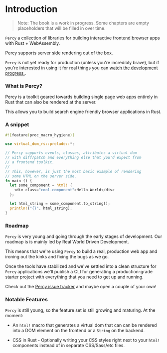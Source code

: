 # Introduction

> Note: The book is a work in progress. Some chapters are empty placeholders that will be filled in over time.

`Percy` a collection of libraries for building interactive frontend browser apps with Rust + WebAssembly.

Percy supports server side rendering out of the box.

`Percy` is not yet ready for production (unless you're incredibly brave), but if you're
interested in using it for real things you can [watch the development progress.](https://github.com/chinedufn/percy/watchers).

### What is Percy?

Percy is a toolkit geared towards building single page web apps entirely in Rust that can also be rendered at the server.

This allows you to build search engine friendly browser applications in Rust.

### A snippet

```rust
#![feature(proc_macro_hygiene)]

use virtual_dom_rs::prelude::*;

// Percy supports events, classes, attributes a virtual dom
// with diff/patch and everything else that you'd expect from
// a frontend toolkit.
//
// This, however, is just the most basic example of rendering
// some HTML on the server side.
fn main () {
  let some_component = html! {
    <div class="cool-component">Hello World</div>
  };

  let html_string = some_component.to_string();
  println!("{}", html_string);
}
```

### Roadmap

`Percy` is very young and going through the early stages of development. Our roadmap is
is mainly led by Real World Driven Development.

This means that we're using `Percy` to build a real, production web app and ironing out
the kinks and fixing the bugs as we go.

Once the tools have stabilized and we've settled into a clean structure for `Percy`
applications we'll publish a CLI for generating a production-grade starter project with
everything that you need to get up and running.

Check out the [Percy issue tracker](https://github.com/chinedufn/percy/issues) and
maybe open a couple of your own!

### Notable Features

`Percy` is still young, so the feature set is still growing and maturing. At the moment:

- An `html!` macro that generates a virtual dom that can can be rendered into a DOM element
on the frontend or a `String` on the backend.

- CSS in Rust - Optionally writing your CSS styles right next to your `html!` components instead
of in separate CSS/Sass/etc files.
